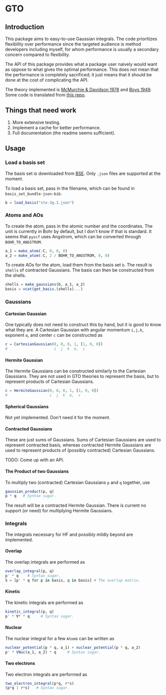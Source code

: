 # GTO

## Introduction

This package aims to easy-to-use Gaussian integrals.  The code prioritizes
flexibility over performance since the targeted audience is method developers
including myself, for whom performance is usually a secondary concern compared
to flexibility.

The API of this package provides what a package user naively would want as
oppose to what gives the optimal performance. This does not mean that the
performance is completely sacrificed; it just means that it should be done
at the cost of complicating the API.

The theory implemented is [McMurchie & Davidson 1978](https://doi.org/10.1016/0021-9991\(78\)90092-X)
and [Boys 1949](https://royalsocietypublishing.org/doi/10.1098/rspa.1950.0036).
Some code is translated from  [this repo](https://github.com/jjgoings/McMurchie-Davidson/).


## Things that need work

1. More extensive testing.
2. Implement a cache for better performance.
3. Full documentation (the readme seems sufficient).

## Usage

### Load a basis set

The basis set is downloaded from [BSE](https://www.basissetexchange.org/).
Only `.json` files are supported at the moment. 

To load a basis set, pass in the filename, which can be found in `basis_set_bundle-json-bib`.

```julia
b = load_basis("sto-3g.1.json")
```

### Atoms and AOs

To create the atom, pass in the atomic number and the coordinates.  The unit is
currently in Bohr by default, but I don't know if that is standard.
It seems that `pyscf` uses Angstrom, which can be converted through `BOHR_TO_ANGSTROM`.

```julia
a_1 = make_atom(:C, 0, 0, 0)
a_2 = make_atom(:C, 2 / BOHR_TO_ANGSTROM, 0, 0)
```

To create AOs for the atom, load them from the basis set `b`.
The result is `shells` of contracted Gaussians. The basis 
can then be constructed from the shells.

```julia
shells = make_gaussians(b, a_1, a_2)
basis = vcat(get_basis.(shells)...)
```

### Gaussians

#### Cartesian Gaussian

One typically does not need to construct this by hand, but it is good to know
what they are. A Cartesian Gaussian with angular momentum `i,j,k`, exponent `α`,
and center `c` can be constructed as

```julia
c = CartesianGaussian(0, 0, 0, 1, [1, 0, 0])
#                     i  j  k  α,  c
```

#### Hermite Gaussian

The Hermite Gaussians can be constructed similarly to the Cartesian Gaussians.
They are not used in GTO theories to represent the basis, but to represent products
of Cartesian Gaussians.

```julia
c = HermiteGaussian(0, 0, 0, 1, [1, 0, 0])
#                   i  j  k  α,  c
```

#### Spherical Gaussians

Not yet implemented. Don't need it for the moment.

#### Contracted Gaussians

These are just sums of Gaussians. Sums of Cartesian Gaussians are used to
represent contracted basis, whereas contracted Hermite Gaussians are used 
to represent products of (possibly contracted) Cartesian Gaussians.

TODO: Come up with an API.

#### The Product of two Gaussians

To multiply two (contracted) Cartesian Gaussians `p` and `q` together, use

```julia
gaussian_product(p, q)
p * q   # Syntax sugar.
```

The result will be a contracted Hermite Gaussian.
There is current no support (or need) for multiplying Hermite Gaussians.

### Integrals

The integrals necessary for HF and possibly mildly beyond are implemented.

#### Overlap

The overlap integrals are performed as

```julia
overlap_integral(p, q)
p' * q    # Syntax sugar.
S = [p' * q for p in basis, q in basis] # The overlap matrix.
```

#### Kinetic

The kinetic integrals are performed as 
```julia
kinetic_integral(p, q)
p' * ∇² * q     # Syntax sugar.
```

#### Nuclear

The nuclear integral for a few `Atom`s can be written as
```julia
nuclear_potential(p * q, a_1) + nuclear_potential(p * q, a_2)
p' * VNuc(a_1, a_2) * q     # Syntax sugar.
```

#### Two electrons 

Two electron integrals are performed as
```julia
two_electron_integral(p*q, r*s)
(p*q | r*s)   # Syntax sugar.
```
